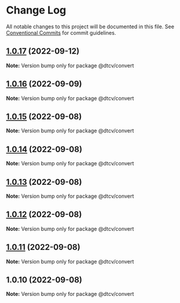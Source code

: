 # Change Log

All notable changes to this project will be documented in this file.
See [Conventional Commits](https://conventionalcommits.org) for commit guidelines.

## [1.0.17](https://github.com/paramountric/digitaltwincityviewer/compare/@dtcv/convert@1.0.16...@dtcv/convert@1.0.17) (2022-09-12)

**Note:** Version bump only for package @dtcv/convert





## [1.0.16](https://github.com/paramountric/digitaltwincityviewer/compare/@dtcv/convert@1.0.15...@dtcv/convert@1.0.16) (2022-09-09)

**Note:** Version bump only for package @dtcv/convert





## [1.0.15](https://github.com/paramountric/digitaltwincityviewer/compare/@dtcv/convert@1.0.14...@dtcv/convert@1.0.15) (2022-09-08)

**Note:** Version bump only for package @dtcv/convert





## [1.0.14](https://github.com/paramountric/digitaltwincityviewer/compare/@dtcv/convert@1.0.13...@dtcv/convert@1.0.14) (2022-09-08)

**Note:** Version bump only for package @dtcv/convert





## [1.0.13](https://github.com/paramountric/digitaltwincityviewer/compare/@dtcv/convert@1.0.12...@dtcv/convert@1.0.13) (2022-09-08)

**Note:** Version bump only for package @dtcv/convert





## [1.0.12](https://github.com/paramountric/digitaltwincityviewer/compare/@dtcv/convert@1.0.11...@dtcv/convert@1.0.12) (2022-09-08)

**Note:** Version bump only for package @dtcv/convert





## [1.0.11](https://github.com/paramountric/digitaltwincityviewer/compare/@dtcv/convert@1.0.10...@dtcv/convert@1.0.11) (2022-09-08)

**Note:** Version bump only for package @dtcv/convert





## 1.0.10 (2022-09-08)

**Note:** Version bump only for package @dtcv/convert

